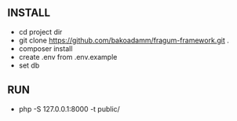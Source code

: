 **INSTALL**
-
- cd project dir
- git clone https://github.com/bakoadamm/fragum-framework.git . 
- composer install
- create .env from .env.example
- set db

**RUN**
-
- php -S 127.0.0.1:8000 -t public/